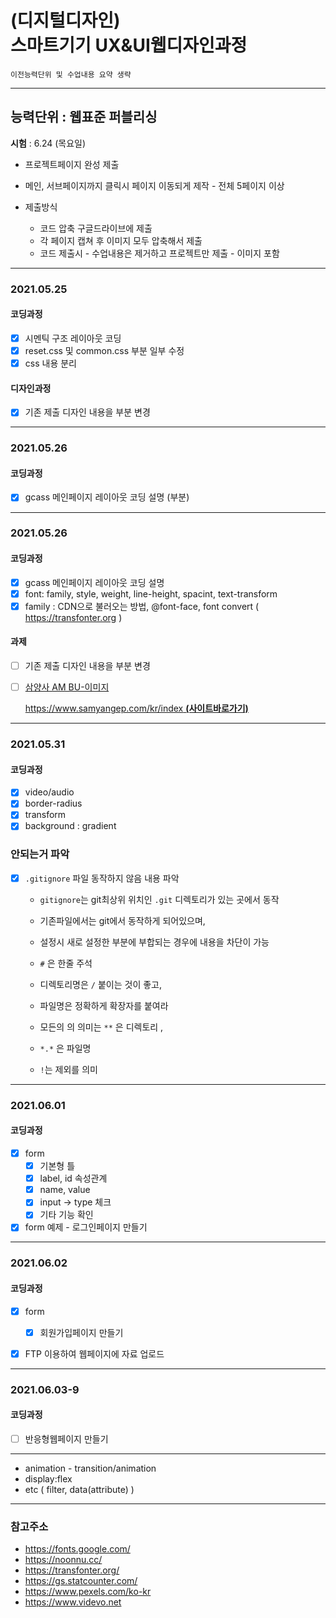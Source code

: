 # (디지털디자인)  <br />스마트기기 UX&UI웹디자인과정

`이전능력단위 및 수업내용 요약 생략`

---

## 능력단위 : 웹표준 퍼블리싱

**시험** :  6.24 (목요일) 

- 프로젝트페이지 완성 제출

- 메인, 서브페이지까지 클릭시 페이지 이동되게 제작 - 전체 5페이지 이상

- 제출방식 

  - 코드 압축 구글드라이브에 제출
  - 각 페이지 캡쳐 후 이미지 모두 압축해서 제출
  - 코드 제출시 - 수업내용은 제거하고 프로젝트만 제출 - 이미지 포함
  
  

---

### 2021.05.25

#### 코딩과정

- [x] 시멘틱 구조 레이아웃 코딩
- [x] reset.css 및 common.css 부분 일부 수정
- [x] css 내용 분리

#### 디자인과정

- [x] 기존 제출 디자인 내용을 부분 변경

---

### 2021.05.26

#### 코딩과정

- [x] gcass 메인페이지 레이아웃 코딩 설명 (부분)

---

### 2021.05.26

#### 코딩과정

- [x] gcass 메인페이지 레이아웃 코딩 설명
- [x] font: family, style, weight, line-height, spacint, text-transform
- [x] family : CDN으로 불러오는 방법,  @font-face, font convert (  https://transfonter.org )

#### 과제

- [ ] 기존 제출 디자인 내용을 부분 변경

- [ ] [삼양사 AM BU-이미지](http://www.gdweb.co.kr/sub/view.asp?displayrow=60&Txt_key=all&Txt_word=&Txt_agnumber=&Txt_fgbn=5&Txt_bcode1=&Txt_gbflag=&Txt_bcode2=&Txt_bcode3=&Txt_bcode4=&Txt_bcode5=&Page=2&str_no=14897)

  [https://www.samyangep.com/kr/index **(사이트바로가기)**](https://www.samyangep.com/kr/index)

---

### 2021.05.31

#### 코딩과정

- [x] video/audio
- [x] border-radius
- [x] transform
- [x] background : gradient

### 안되는거 파악

- [x] `.gitignore` 파일 동작하지 않음 내용 파악 

  - `gitignore`는 git최상위 위치인 `.git` 디렉토리가 있는 곳에서 동작

  - 기존파일에서는 git에서 동작하게 되어있으며, 
  - 설정시 새로 설정한 부분에 부합되는 경우에 내용을 차단이 가능
  - `#` 은 한줄 주석
  - 디렉토리명은 `/` 붙이는 것이 좋고,
  - 파일명은 정확하게 확장자를 붙여라
  - 모든의 의 의미는 `**` 은 디렉토리 , 
  - `*.*` 은 파일명
  - `!`는 제외를 의미

---

### 2021.06.01

#### 코딩과정

- [x] form
  - [x] 기본형 틀
  - [x] label, id 속성관계
  - [x] name, value 
  - [x] input -> type 체크
  - [x] 기타 기능 확인
- [x] form 예제 - 로그인페이지 만들기

---

### 2021.06.02

#### 코딩과정

- [x] form
  - [x] 회원가입페이지 만들기
- [x] FTP 이용하여 웹페이지에 자료 업로드



---

### 2021.06.03-9

#### 코딩과정

- [ ] 반응형웹페이지 만들기

---

- animation - transition/animation
- display:flex
- etc ( filter, data(attribute) )

---

### 참고주소

- https://fonts.google.com/
- https://noonnu.cc/
- https://transfonter.org/
- https://gs.statcounter.com/
- https://www.pexels.com/ko-kr
- https://www.videvo.net

